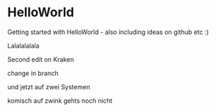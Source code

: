 # HelloWorld
Getting started with HelloWorld - also including ideas on github etc :)

Lalalalalala



Second edit on Kraken

change in branch

und jetzt auf zwei Systemen

komisch auf zwink gehts noch nicht
